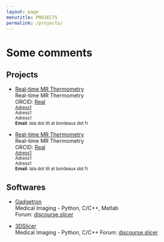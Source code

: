 ```yaml
---
layout: page
menutitle: PROJECTS
permalink: /projects/
---
```


# Some comments



## Projects

* [Real-time MR Thermometry]( )  
  Real-time MR Thermometry   
  ORCID: [Real ]( time)  
  <small>
  [  Adress1]( Adress1)  
  Adress1  
  Adress1  
  **Email**: lala  dot lili  at bordeaux dot fr
  </small>

* [Real-time MR Thermometry]( )  
  Real-time MR Thermometry  
  ORCID: [Real ]( time)  
  <small>
  [  Adress1]( Adress1)  
  Adress1  
  Adress1  
  **Email**: lala  dot lili  at bordeaux dot fr
  </small>

  
## Softwares

* [Gadgetron](http://gadgetron.github.io/)  
  Medical Imaging - Python, C/C++, Matlab  
  Forum: [discourse.slicer](discourse.slicer)

* [3DSlicer](https://www.slicer.org/)  
  Medical Imaging - Python, C/C++
  Forum: [discourse.slicer](https://discourse.slicer.org/)


